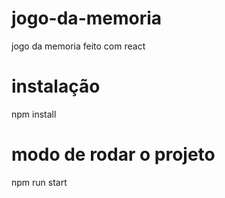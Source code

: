 # jogo-da-memoria
jogo da memoria feito com react
# instalação
npm install
# modo de rodar o projeto
  npm run start
